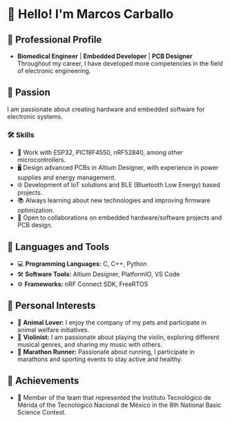 # 👋 Hello! I'm Marcos Carballo

## 🔧 Professional Profile
- **Biomedical Engineer** | **Embedded Developer** | **PCB Designer**  
  Throughout my career, I have developed more competencies in the field of electronic engineering.

## 🚀 Passion
I am passionate about creating hardware and embedded software for electronic systems. 

### 🛠 Skills
- 🔌 Work with ESP32, PIC18F4550, nRF52840, among other microcontrollers.  
- 🖥 Design advanced PCBs in Altium Designer, with experience in power supplies and energy management.  
- 🌐 Development of IoT solutions and BLE (Bluetooth Low Energy) based projects.  
- 📚 Always learning about new technologies and improving firmware optimization.  
- 🤝 Open to collaborations on embedded hardware/software projects and PCB design.

## 💬 Languages and Tools
- 💻 **Programming Languages:** C, C++, Python  
- 🛠️ **Software Tools:** Altium Designer, PlatformIO, VS Code  
- ⚙️ **Frameworks:** nRF Connect SDK, FreeRTOS

## 🐾 Personal Interests
- 🐾 **Animal Lover:** I enjoy the company of my pets and participate in animal welfare initiatives.  
- 🎻 **Violinist:** I am passionate about playing the violin, exploring different musical genres, and sharing my music with others.  
- 🏃 **Marathon Runner:** Passionate about running, I participate in marathons and sporting events to stay active and healthy.

## 🏅 Achievements
- 🥇 Member of the team that represented the Instituto Tecnológico de Mérida of the Tecnológico Nacional de México in the 8th National Basic Science Contest.
